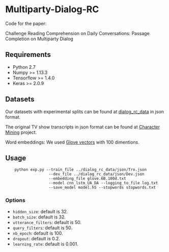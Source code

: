 # Multiparty-Dialog-RC

Code for the paper:

Challenge Reading Comprehension on Daily Conversations: Passage Completion on Multiparty Dialog

## Requirements
* Python 2.7
* Numpy >= 1.13.3
* Tensorflow >= 1.4.0
* Keras >= 2.0.9

## Datasets

Our datasets with experimental splits can be found at [dialog_rc_data](dialog_rc_data) in json format.

The original TV show transcripts in json format can be found at [Character Mining](https://github.com/emorynlp/character-mining) project. 

Word embeddings: We used [Glove vectors](http://nlp.stanford.edu/data/glove.6B.zip) with 100 dimentions. 


## Usage
```
    python exp.py --train_file ../dialog_rc_data/json/Trn.json 
                   --dev_file ../dialog_rc_data/json/Dev.json 
                   --embedding_file glove.6B.100d.txt
                   --model cnn_lstm_UA_DA --logging_to_file log.txt
                   --save_model model.h5 --stopwords stopwords.txt
```


### Options
* `hidden_size`: default is 32.
* `batch_size`: default is 32.
* `utterance_filters`: default is 50.
* `query_filters`: default is 50.
* `nb_epoch`: default is 100.
* `dropout`: default is 0.2.
* `learning_rate`: default is 0.001.

